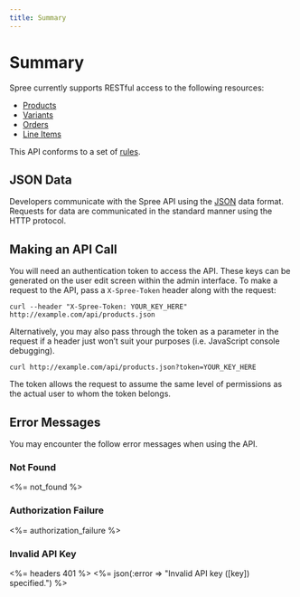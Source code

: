 ```yaml
---
title: Summary
---
```


# Summary

Spree currently supports RESTful access to the following resources:

* [Products](/v1/products)
* [Variants](/v1/variants)
* [Orders](/v1/orders)
* [Line Items](/v1/line_items)

This API conforms to a set of [rules](/v1/rules).

## JSON Data

Developers communicate with the Spree API using the [JSON](http://www.json.org) data format. Requests for data are communicated in the standard manner using the HTTP protocol.

## Making an API Call

You will need an authentication token to access the API. These keys can be generated on the user edit screen within the admin interface. To make a request to the API, pass a `X-Spree-Token` header along with the request:

    curl --header "X-Spree-Token: YOUR_KEY_HERE" http://example.com/api/products.json


Alternatively, you may also pass through the token as a parameter in the request if a header just won’t suit your purposes (i.e. JavaScript console debugging).

    curl http://example.com/api/products.json?token=YOUR_KEY_HERE

The token allows the request to assume the same level of permissions as the actual user to whom the token belongs.

## Error Messages

You may encounter the follow error messages when using the API.

### Not Found

<%= not_found %>

### Authorization Failure

<%= authorization_failure %>

### Invalid API Key

<%= headers 401 %>
<%= json(:error => "Invalid API key ([key]) specified.") %>
